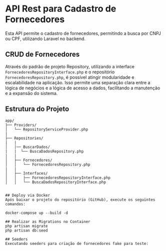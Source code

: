 # API Rest para Cadastro de Fornecedores

Esta API permite o cadastro de fornecedores, permitindo a busca por CNPJ ou CPF, utilizando Laravel no backend.

## CRUD de Fornecedores

Através do padrão de projeto Repository, utilizando a interface `FornecedoresRepositoryInterface.php` e o repositório `FornecedoresRepository.php`, é possível atingir modularidade e escalabilidade na aplicação. Isso permite uma separação clara entre a lógica de negócios e a lógica de acesso a dados, facilitando a manutenção e a expansão do sistema.

## Estrutura do Projeto

```plaintext
app/
├── Providers/
│   └── RepositoryServiceProvider.php
|
├── Repositories/
|   |
│   |── BuscarDados/
|   |  └── BuscaDadosRepository.php
|   |
│   ├── Fornecedores/
│   │   └── FornecedoresRepository.php
|   |
│   ├── Interfaces/
│   │   ├── FornecedoresRepositoryInterface.php
│   │   └── BuscaDadosRepositoryInterface.php


## Deploy via Docker
Após baixar o projeto do repositório (GitHub), execute os seguintes comandos:

docker-compose up --build -d

## Realizar as Migrations no Container
php artisan migrate
php artisan db:seed

## Seeders
Executando seeders para criação de fornecedores fake para teste:
